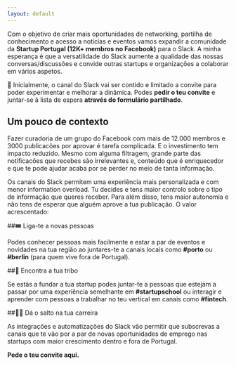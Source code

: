 ```yaml
---
layout: default
---
```


Com o objetivo de criar mais oportunidades de networking, partilha de conhecimento e acesso a noticias e eventos vamos expandir a comunidade da **Startup Portugal (12K+ membros no Facebook)** para o Slack. A minha esperança é que a versatilidade do Slack aumente a qualidade das nossas conversas/discussões e convide outras startups e organizações a colaborar em vários aspetos.

📮 Inicialmente, o canal do Slack vai ser contido e limitado a convite para poder experimentar e melhorar a dinâmica. Podes **pedir o teu convite** e juntar-se à lista de espera **através do formulário partilhado**.

## Um pouco de contexto

Fazer curadoria de um grupo do Facebook com mais de 12.000 membros e 3000 publicacões por aprovar é tarefa complicada. E o investimento tem impacto reduzido. Mesmo com alguma filtragem, grande parte das notificacões que recebes são irrelevantes e, conteúdo que é enriquecedor e que te pode ajudar acaba por se perder no meio de tanta informação.

Os canais do Slack permitem uma experiência mais personalizada e com menor information overload. Tu decides e tens maior controlo sobre o tipo de informação que queres receber. Para além disso, tens maior autonomia e não tens de esperar que alguém aprove a tua publicação. O valor acrescentado:

##🎟 Liga-te a novas pessoas

Podes conhecer pessoas mais facilmente e estar a par de eventos e novidades na tua região ao juntares-te a canais locais como **#porto** ou **#berlin** (para quem vive fora de Portugal).

##🧢 Encontra a tua tribo

Se estás a fundar a tua startup podes juntar-te a pessoas que estejam a passar por uma experiência semelhante em **#startupschool** ou interagir e aprender com pessoas a trabalhar no teu vertical em canais como **#fintech**.

##👨‍🚀 Dá o salto na tua carreira

As integrações e automatizações do Slack vão permitir que subscrevas a canais que te vão por a par de novas oportunidades de emprego nas startups com maior crescimento dentro e fora de Portugal.

**Pede o teu convite aqui.**